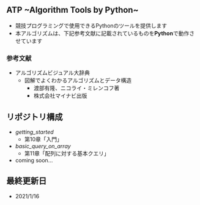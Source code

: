 ## ATP ~Algorithm Tools by Python~

- 競技プログラミングで使用できるPythonのツールを提供します
- 本アルゴリズムは、下記参考文献に記載されているものを**Python**で動作させています

### 参考文献

- アルゴリズムビジュアル大辞典
  - 図解でよくわかるアルゴリズムとデータ構造
    - 渡部有隆、ニコライ・ミレンコフ著
    - 株式会社マイナビ出版

## リポジトリ構成

- *getting_started*
  - 第10章「入門」
- *basic_query_on_array*
  - 第11章「配列に対する基本クエリ」
- coming soon...

## 最終更新日

- 2021/1/16